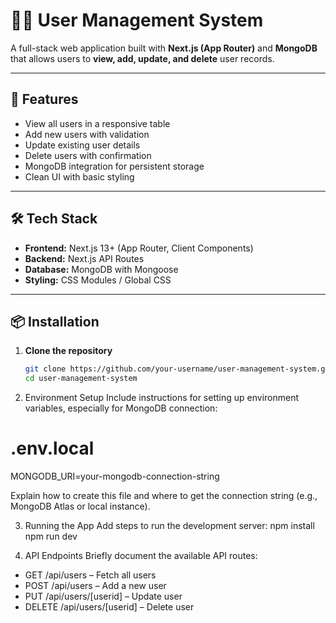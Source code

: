 # 🧑‍💼 User Management System

A full-stack web application built with **Next.js (App Router)** and **MongoDB** that allows users to **view, add, update, and delete** user records.

---

## 🚀 Features

- View all users in a responsive table
- Add new users with validation
- Update existing user details
- Delete users with confirmation
- MongoDB integration for persistent storage
- Clean UI with basic styling

---

## 🛠️ Tech Stack

- **Frontend:** Next.js 13+ (App Router, Client Components)
- **Backend:** Next.js API Routes
- **Database:** MongoDB with Mongoose
- **Styling:** CSS Modules / Global CSS

---

## 📦 Installation

1. **Clone the repository**
   ```bash
   git clone https://github.com/your-username/user-management-system.git
   cd user-management-system
   ```
2. Environment Setup
   Include instructions for setting up environment variables, especially for MongoDB connection:

# .env.local

MONGODB_URI=your-mongodb-connection-string

Explain how to create this file and where to get the connection string (e.g., MongoDB Atlas or local instance).

3. Running the App
   Add steps to run the development server:
   npm install
   npm run dev

4. API Endpoints
   Briefly document the available API routes:

- GET /api/users – Fetch all users
- POST /api/users – Add a new user
- PUT /api/users/[userid] – Update user
- DELETE /api/users/[userid] – Delete user
